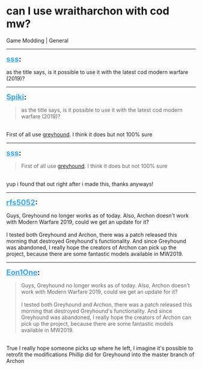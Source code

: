 # can I use wraitharchon with cod mw?
Game Modding | General

---
<strong style="font-size: 1.4em;"><span style="text-decoration: underline;text-decoration-color: #34a7f9;"><span style="color:#34a7f9;">sss</span></span>:</strong>

<p>as the title says, is it possible to use it with the latest cod modern warfare (2019)?</p>

---
<strong style="font-size: 1.4em;"><span style="text-decoration: underline;text-decoration-color: #34a7f9;"><span style="color:#34a7f9;">Spiki</span></span>:</strong>

<p><blockquote>as the title says, is it possible to use it with the latest cod modern warfare (2019)?<br /></blockquote><br />First of all use <a href="https://github.com/Scobalula/Greyhound/releases">greyhound</a>. I think it does but not 100% sure</p>

---
<strong style="font-size: 1.4em;"><span style="text-decoration: underline;text-decoration-color: #34a7f9;"><span style="color:#34a7f9;">sss</span></span>:</strong>

<p><blockquote>First of all use <a href="https://github.com/Scobalula/Greyhound/releases">greyhound</a>. I think it does but not 100% sure<br /></blockquote><br />yup i found that out right after i made this, thanks anyways!</p>

---
<strong style="font-size: 1.4em;"><span style="text-decoration: underline;text-decoration-color: #34a7f9;"><span style="color:#34a7f9;">rfs5052</span></span>:</strong>

<p>Guys, Greyhound no longer works as of today. Also, Archon doesn&#39;t work with Modern Warfare 2019, could we get an update for it?<br /><br />I tested both Greyhound and Archon, there was a patch released this morning that destroyed Greyhound&#39;s functionality. And since Greyhound was abandoned, I really hope the creators of Archon can pick up the project, because there are some fantastic models available in MW2019.</p>

---
<strong style="font-size: 1.4em;"><span style="text-decoration: underline;text-decoration-color: #34a7f9;"><span style="color:#34a7f9;">Eon1One</span></span>:</strong>

<p><blockquote>Guys, Greyhound no longer works as of today. Also, Archon doesn&#39;t work with Modern Warfare 2019, could we get an update for it?<br /><br />I tested both Greyhound and Archon, there was a patch released this morning that destroyed Greyhound&#39;s functionality. And since Greyhound was abandoned, I really hope the creators of Archon can pick up the project, because there are some fantastic models available in MW2019.<br /></blockquote><br />True I really hope someone picks up where he left, I imagine it&#39;s possible to retrofit the modifications Phillip did for Greyhound into the master branch of Archon</p>
